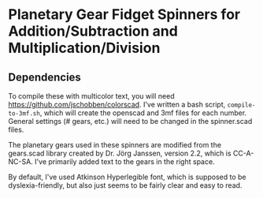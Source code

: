 # Planetary Gear Fidget Spinners for Addition/Subtraction and Multiplication/Division

## Dependencies

To compile these with multicolor text, you will need https://github.com/jschobben/colorscad. I've written a bash script, `compile-to-3mf.sh`, which will create the openscad and 3mf files for each number. General settings (# gears, etc.) will need to be changed in the spinner.scad files.

The planetary gears used in these spinners are modified from the gears.scad library created by Dr. Jörg Janssen, version 2.2, which is CC-A-NC-SA. I've primarily added text to the gears in the right space.

By default, I've used Atkinson Hyperlegible font, which is supposed to be dyslexia-friendly, but also just seems to be fairly clear and easy to read.


